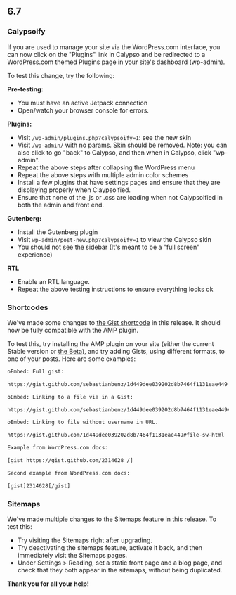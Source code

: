 ## 6.7

### Calypsoify

If you are used to manage your site via the WordPress.com interface, you can now click on the "Plugins" link in Calypso and be redirected to a WordPress.com themed Plugins page in your site's dashboard (wp-admin).

To test this change, try the following:

**Pre-testing:**

- You must have an active Jetpack connection
- Open/watch your browser console for errors.

**Plugins:**

- Visit `/wp-admin/plugins.php?calypsoify=1`: see the new skin
- Visit `/wp-admin/` with no params. Skin should be removed. Note: you can also click to go "back" to Calypso, and then when in Calypso, click "wp-admin".
- Repeat the above steps after collapsing the WordPress menu
- Repeat the above steps with multiple admin color schemes
- Install a few plugins that have settings pages and ensure that they are displaying properly when Claypsoified.
- Ensure that none of the .js or .css are loading when not Calypsoified in both the admin and front end.

**Gutenberg:**

- Install the Gutenberg plugin
- Visit `wp-admin/post-new.php?calypsoify=1` to view the Calypso skin
- You should not see the sidebar (It's meant to be a "full screen" experience)

**RTL**

- Enable an RTL language.
- Repeat the above testing instructions to ensure everything looks ok

### Shortcodes

We've made some changes to [the Gist shortcode](https://en.support.wordpress.com/gist/) in this release. It should now be fully compatible with the AMP plugin.

To test this, try installing the AMP plugin on your site (either the current Stable version or [the Beta](https://github.com/Automattic/amp-wp/releases/tag/1.0-RC1-built)), and try adding Gists, using different formats, to one of your posts. Here are some examples:

```html
oEmbed: Full gist:

https://gist.github.com/sebastianbenz/1d449dee039202d8b7464f1131eae449

oEmbed: Linking to a file via in a Gist:

https://gist.github.com/sebastianbenz/1d449dee039202d8b7464f1131eae449#file-sw-html

oEmbed: Linking to file without username in URL.

https://gist.github.com/1d449dee039202d8b7464f1131eae449#file-sw-html

Example from WordPress.com docs:

[gist https://gist.github.com/2314628 /]

Second example from WordPress.com docs:

[gist]2314628[/gist]
```

### Sitemaps

We've made multiple changes to the Sitemaps feature in this release. To test this:

- Try visiting the Sitemaps right after upgrading.
- Try deactivating the sitemaps feature, activate it back, and then immediately visit the Sitemaps pages.
- Under Settings > Reading, set a static front page and a blog page, and check that they both appear in the sitemaps, without being duplicated.

**Thank you for all your help!**
